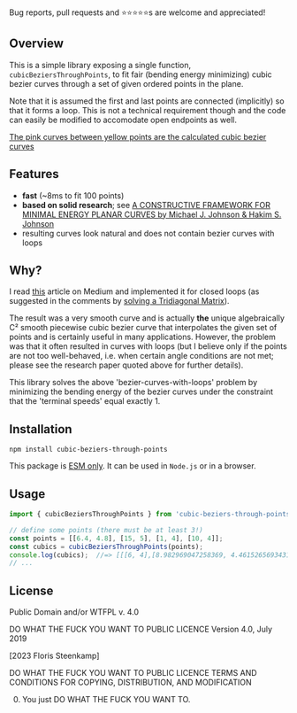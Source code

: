 Bug reports, pull requests and ⭐⭐⭐⭐⭐s are welcome and appreciated!

## Overview

This is a simple library exposing a single function, `cubicBeziersThroughPoints`,
to fit fair (bending energy minimizing) cubic bezier curves through a set of
given ordered points in the plane.

Note that it is assumed the first and last points are connected (implicitly) so
that it forms a loop. This is not a technical requirement though and the code
can easily be modified to accomodate open endpoints as well.

[The pink curves between yellow points are the calculated cubic bezier curves](https://github.com/FlorisSteenkamp/Cubic-Beziers-Through-Points/blob/master/cubic-beziers-through-points.png)


## Features
* **fast** (~8ms to fit 100 points)
* **based on solid research**; see [A CONSTRUCTIVE FRAMEWORK FOR MINIMAL ENERGY PLANAR CURVES by Michael J. Johnson & Hakim S. Johnson](https://www.sciencedirect.com/science/article/abs/pii/S0096300315015490)
* resulting curves look natural and does not contain bezier curves with loops

## Why?
I read [this](https://medium.com/towards-data-science/b%C3%A9zier-interpolation-8033e9a262c2) article on Medium
and implemented it for closed loops (as suggested in the comments by [solving a Tridiagonal Matrix](https://en.wikipedia.org/wiki/Tridiagonal_matrix_algorithm#Method)).

The result was a very smooth curve and is actually **the** unique algebraically C² smooth piecewise cubic bezier curve
that interpolates the given set of points and is certainly useful in many applications. However, the problem was
that it often resulted in curves with loops (but I believe only if the points are not too well-behaved, i.e. when certain angle
conditions are not met; please see the research paper quoted above for further details).

This library solves the above 'bezier-curves-with-loops' problem by minimizing the bending energy of the
bezier curves under the constraint that the 'terminal speeds' equal exactly 1.

## Installation
```cli
npm install cubic-beziers-through-points
```

This package is [ESM only](https://gist.github.com/sindresorhus/a39789f98801d908bbc7ff3ecc99d99c).
It can be used in `Node.js` or in a browser.

## Usage
```js
import { cubicBeziersThroughPoints } from 'cubic-beziers-through-points';

// define some points (there must be at least 3!)
const points = [[6.4, 4.8], [15, 5], [1, 4], [10, 4]];
const cubics = cubicBeziersThroughPoints(points);
console.log(cubics);  //=> [[[6, 4],[8.982969047258369, 4.461526569343107]...]]]
// ...
```

## License
Public Domain and/or WTFPL v. 4.0

DO WHAT THE FUCK YOU WANT TO PUBLIC LICENCE
Version 4.0, July 2019

[2023 Floris Steenkamp]

DO WHAT THE FUCK YOU WANT TO PUBLIC LICENCE
TERMS AND CONDITIONS FOR COPYING, DISTRIBUTION, AND MODIFICATION

0. You just DO WHAT THE FUCK YOU WANT TO.